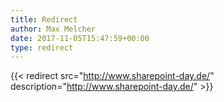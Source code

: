 ```yaml
---
title: Redirect
author: Max Melcher
date: 2017-11-05T15:47:59+00:00
type: redirect
---
```

{{< redirect src="http://www.sharepoint-day.de/" description="http://www.sharepoint-day.de/" >}}
